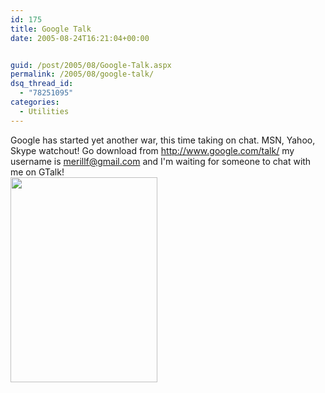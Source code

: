 ```yaml
---
id: 175
title: Google Talk
date: 2005-08-24T16:21:04+00:00


guid: /post/2005/08/Google-Talk.aspx
permalink: /2005/08/google-talk/
dsq_thread_id:
  - "78251095"
categories:
  - Utilities
---
```

Google has started yet another war, this time taking on chat. MSN, Yahoo, Skype watchout!
Go download from <a href="http://www.google.com/talk/">http://www.google.com/talk/</a> my username is merillf@gmail.com and I'm waiting for someone to chat with me on GTalk!<br>
<img src="http://www.merill.net/wp-content/uploads/contentbinary/googletalk.gif" width="235" height="328" alt="" border="0">
